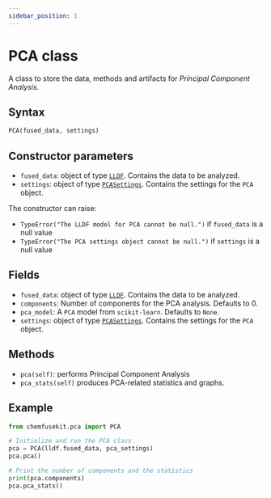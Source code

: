 ```yaml
---
sidebar_position: 1
---
```


# PCA class

A class to store the data, methods and artifacts for _Principal Component Analysis_.

## Syntax

```python
PCA(fused_data, settings)
```

## Constructor parameters

- `fused_data`: object of type [`LLDF`](../lldf/lldf.md). Contains the data to be analyzed.
- `settings`: object of type [`PCASettings`](./pcasettings.md). Contains the settings for
  the `PCA` object.

The constructor can raise:
- `TypeError("The LLDF model for PCA cannot be null.")` if `fused_data` is a null value
- `TypeError("The PCA settings object cannot be null.")` if `settings` is a null value

## Fields

- `fused_data`: object of type [`LLDF`](../lldf/lldf.md). Contains the data to be analyzed.
- `components`: Number of components for the PCA analysis. Defaults to 0.
- `pca_model`: A `PCA` model from `scikit-learn`. Defaults to `None`.
- `settings`: object of type [`PCASettings`](./pcasettings.md). Contains the settings for
  the `PCA` object. 

## Methods

- `pca(self)`: performs Principal Component Analysis
- `pca_stats(self)` produces PCA-related statistics and graphs.

## Example

```python
from chemfusekit.pca import PCA

# Initialize and run the PCA class
pca = PCA(lldf.fused_data, pca_settings)
pca.pca()

# Print the number of components and the statistics
print(pca.components)
pca.pca_stats()
```
